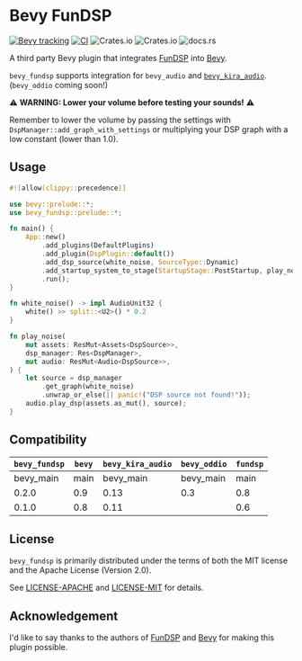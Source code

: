 # Bevy FunDSP

[![Bevy tracking](https://img.shields.io/badge/Bevy%20tracking-main-lightblue)](https://github.com/bevyengine/bevy/blob/main/docs/plugins_guidelines.md#main-branch-tracking) [![CI](https://github.com/harudagondi/bevy_fundsp/actions/workflows/rust.yml/badge.svg)](https://github.com/harudagondi/bevy_fundsp/actions/workflows/rust.yml) ![Crates.io](https://img.shields.io/crates/v/bevy_fundsp) ![Crates.io](https://img.shields.io/crates/l/bevy_fundsp) ![docs.rs](https://img.shields.io/docsrs/bevy_fundsp)

A third party Bevy plugin that integrates [FunDSP] into [Bevy].

`bevy_fundsp` supports integration for `bevy_audio` and [`bevy_kira_audio`]. (`bevy_oddio` coming soon!)

[FunDSP]: https://github.com/SamiPerttu/fundsp
[Bevy]: https://github.com/bevyengine/bevy
[`bevy_kira_audio`]: https://github.com/NiklasEi/bevy_kira_audio

⚠ **WARNING: Lower your volume before testing your sounds!** ⚠

Remember to lower the volume by passing the settings with `DspManager::add_graph_with_settings`
or multiplying your DSP graph with a low constant (lower than 1.0).

## Usage

```rust no_run
#![allow(clippy::precedence)]

use bevy::prelude::*;
use bevy_fundsp::prelude::*;

fn main() {
    App::new()
        .add_plugins(DefaultPlugins)
        .add_plugin(DspPlugin::default())
        .add_dsp_source(white_noise, SourceType::Dynamic)
        .add_startup_system_to_stage(StartupStage::PostStartup, play_noise)
        .run();
}

fn white_noise() -> impl AudioUnit32 {
    white() >> split::<U2>() * 0.2
}

fn play_noise(
    mut assets: ResMut<Assets<DspSource>>,
    dsp_manager: Res<DspManager>,
    mut audio: ResMut<Audio<DspSource>>,
) {
    let source = dsp_manager
        .get_graph(white_noise)
        .unwrap_or_else(|| panic!("DSP source not found!"));
    audio.play_dsp(assets.as_mut(), source);
}

```

## Compatibility

| `bevy_fundsp` | `bevy` | `bevy_kira_audio` | `bevy_oddio` | `fundsp` |
| ------------- | ------ | ----------------- | ------------ | -------- |
| bevy_main     | main   | bevy_main         | bevy_main    | main     |
| 0.2.0         | 0.9    | 0.13              | 0.3          | 0.8      |
| 0.1.0         | 0.8    | 0.11              |              | 0.6      |

## License

`bevy_fundsp` is primarily distributed under the terms of both the MIT license
and the Apache License (Version 2.0).

See [LICENSE-APACHE](LICENSE-APACHE) and [LICENSE-MIT](LICENSE-MIT) for details.

## Acknowledgement

I'd like to say thanks to the authors of [FunDSP] and [Bevy] for making this plugin possible.